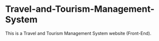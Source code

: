 # Travel-and-Tourism-Management-System
This is a Travel and Tourism Management System website (Front-End).
